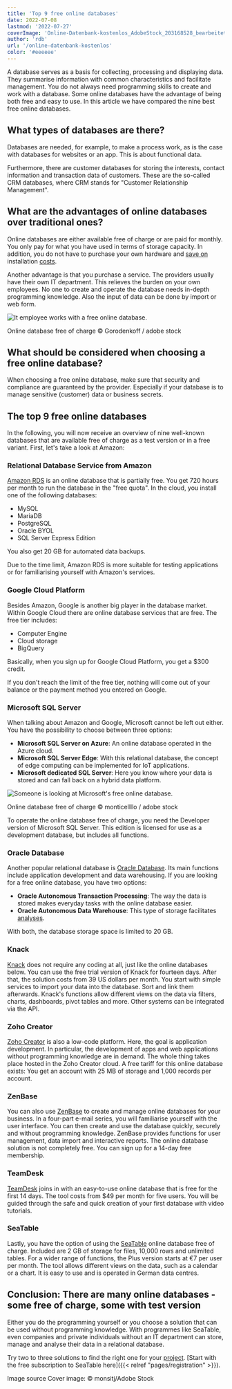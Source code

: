 ```yaml
---
title: 'Top 9 free online databases'
date: 2022-07-08
lastmod: '2022-07-27'
coverImage: 'Online-Datenbank-kostenlos_AdobeStock_203168528_bearbeitet.jpg'
author: 'rdb'
url: '/online-datenbank-kostenlos'
color: '#eeeeee'
---
```


A database serves as a basis for collecting, processing and displaying data. They summarise information with common characteristics and facilitate management. You do not always need programming skills to create and work with a database. Some online databases have the advantage of being both free and easy to use. In this article we have compared the nine best free online databases.

## What types of databases are there?

Databases are needed, for example, to make a process work, as is the case with databases for websites or an app. This is about functional data.

Furthermore, there are customer databases for storing the interests, contact information and transaction data of customers. These are the so-called CRM databases, where CRM stands for "Customer Relationship Management".

## What are the advantages of online databases over traditional ones?

Online databases are either available free of charge or are paid for monthly. You only pay for what you have used in terms of storage capacity. In addition, you do not have to purchase your own hardware and [save on](https://seatable.io/en/budgetplanung-vorlage/) installation [costs](https://seatable.io/en/budgetplanung-vorlage/).

Another advantage is that you purchase a service. The providers usually have their own IT department. This relieves the burden on your own employees. No one to create and operate the database needs in-depth programming knowledge. Also the input of data can be done by import or web form.

![It employee works with a free online database.](images/Online-Datenbank-kostenlos_AdobeStock_163119186_bearbeitet-711x474.jpg)

Online database free of charge © Gorodenkoff / adobe stock

## What should be considered when choosing a free online database?

When choosing a free online database, make sure that security and compliance are guaranteed by the provider. Especially if your database is to manage sensitive (customer) data or business secrets.

## The top 9 free online databases

In the following, you will now receive an overview of nine well-known databases that are available free of charge as a test version or in a free variant. First, let's take a look at Amazon:

### Relational Database Service from Amazon

[Amazon RDS](https://aws.amazon.com/de/rds/) is an online database that is partially free. You get 720 hours per month to run the database in the "free quota". In the cloud, you install one of the following databases:

- MySQL
- MariaDB
- PostgreSQL
- Oracle BYOL
- SQL Server Express Edition

You also get 20 GB for automated data backups.

Due to the time limit, Amazon RDS is more suitable for testing applications or for familiarising yourself with Amazon's services.

### Google Cloud Platform

Besides Amazon, Google is another big player in the database market. Within Google Cloud there are online database services that are free. The free tier includes:

- Computer Engine
- Cloud storage
- BigQuery

Basically, when you sign up for Google Cloud Platform, you get a $300 credit.

If you don't reach the limit of the free tier, nothing will come out of your balance or the payment method you entered on Google.

### Microsoft SQL Server

When talking about Amazon and Google, Microsoft cannot be left out either. You have the possibility to choose between three options:

- **Microsoft SQL Server on Azure**: An online database operated in the Azure cloud.
- **Microsoft SQL Server Edge**: With this relational database, the concept of edge computing can be implemented for IoT applications.
- **Microsoft dedicated SQL Server**: Here you know where your data is stored and can fall back on a hybrid data platform.

![Someone is looking at Microsoft's free online database.](images/Online-Datenbank-kostenlos_AdobeStock_418493344_bearbeitet-711x474.jpg)

Online database free of charge © monticellllo / adobe stock

To operate the online database free of charge, you need the Developer version of Microsoft SQL Server. This edition is licensed for use as a development database, but includes all functions.

### Oracle Database

Another popular relational database is [Oracle Database](https://www.oracle.com/de/database/). Its main functions include application development and data warehousing. If you are looking for a free online database, you have two options:

- **Oracle Autonomous Transaction Processing**: The way the data is stored makes everyday tasks with the online database easier.
- **Oracle Autonomous Data Warehouse**: This type of storage facilitates [analyses](https://seatable.io/en/swot-analyse-template/).

With both, the database storage space is limited to 20 GB.

### Knack

[Knack](https://www.knack.com/) does not require any coding at all, just like the online databases below. You can use the free trial version of Knack for fourteen days. After that, the solution costs from 39 US dollars per month. You start with simple services to import your data into the database. Sort and link them afterwards. Knack's functions allow different views on the data via filters, charts, dashboards, pivot tables and more. Other systems can be integrated via the API.

### Zoho Creator

[Zoho Creator](https://www.zoho.com/de/creator/) is also a low-code platform. Here, the goal is application development. In particular, the development of apps and web applications without programming knowledge are in demand. The whole thing takes place hosted in the Zoho Creator cloud. A free tariff for this online database exists: You get an account with 25 MB of storage and 1,000 records per account.

### ZenBase

You can also use [ZenBase](https://getzenbase.com/) to create and manage online databases for your business. In a four-part e-mail series, you will familiarise yourself with the user interface. You can then create and use the database quickly, securely and without programming knowledge. ZenBase provides functions for user management, data import and interactive reports. The online database solution is not completely free. You can sign up for a 14-day free membership.

### TeamDesk

[TeamDesk](https://www.teamdesk.net/) joins in with an easy-to-use online database that is free for the first 14 days. The tool costs from $49 per month for five users. You will be guided through the safe and quick creation of your first database with video tutorials.

### SeaTable

Lastly, you have the option of using the [SeaTable](https://seatable.io/en/) online database free of charge. Included are 2 GB of storage for files, 10,000 rows and unlimited tables. For a wider range of functions, the Plus version starts at €7 per user per month. The tool allows different views on the data, such as a calendar or a chart. It is easy to use and is operated in German data centres.

## Conclusion: There are many online databases - some free of charge, some with test version

Either you do the programming yourself or you choose a solution that can be used without programming knowledge. With programmes like SeaTable, even companies and private individuals without an IT department can store, manage and analyse their data in a relational database.

Try two to three solutions to find the right one for your [project](https://seatable.io/en/vorlagen-projektplanung/). [Start with the free subscription to SeaTable here]({{< relref "pages/registration" >}}).

Image source Cover image: © monsitj/Adobe Stock
